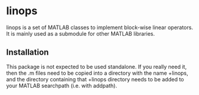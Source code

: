 linops
===

linops is a set of MATLAB classes to implement block-wise linear operators.  It is mainly used as a submodule for other MATLAB libraries.

Installation
---

This package is not expected to be used standalone.  If you really need it, then the .m files need to be copied into a directory with the name +linops, and the directory containing that +linops directory needs to be added to your MATLAB searchpath (i.e. with addpath).
